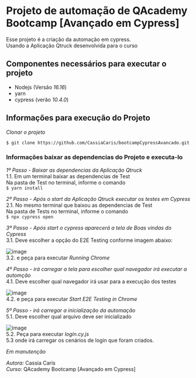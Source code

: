 # Projeto de automação de QAcademy Bootcamp [Avançado em Cypress]

Esse projeto é a criação da automação em cypress.<br/>
Usando a Aplicação Qtruck desenvolvida para o curso

## Componentes necessários para executar o projeto

- Nodejs (Versão *16.16*)
- yarn
- cypress (verão *10.4.0*)

## Informações para execução do Projeto

*Clonar o projeto*
```
$ git clone https://github.com/CassiaCaris/bootcampCypressAvancado.git
```

### Informações baixar as dependencias do Projeto e executa-lo

*_1º Passo - Baixar as dependencias da Aplicação Qtruck_* <br/>
  1.1. Em um terminal baixar as dependencias de Test <br/>
     Na pasta de Test no terminal, informe o comando <br/>
     ```
    $ yarn install
    ```    <br/>

*_2º Passo - Após o start da Aplicação Qtruck executar os testes em Cypress_* <br/>
  2.1. No mesmo terminal que baixou as dependencias de Test <br/>
     Na pasta de Tests no terminal, informe o comando <br/>
     ```
    $ npx cypress open
    ```  <br/>

*_3º Passo - Após start o cypress aparecerá a tela de Boas vindas do Cypress_* <br/>
  3.1. Deve escolher a opção do E2E Testing conforme imagem abaixo: <br/>

 ![image](https://user-images.githubusercontent.com/32333336/184724714-85d58d7a-9a17-461b-833d-f95c34f57e49.png)
<br/>
  3.2. e peça para executar *_Running Chrome_* <br/>

*_4º Passo - irá carregar a tela para escolher qual navegador irá executar a automção_* <br/>
  4.1. Deve escolher qual navegador irá usar para a execução dos testes <br/>

  ![image](https://user-images.githubusercontent.com/32333336/184724758-60bdeb40-a088-4376-a77f-1c331961a2a6.png)
<br/>
  4.2. e peça para executar *_Start E2E Testing in Chrome_*  <br/>

*_5º Passo - irá carregar a inicialização da automação_* <br/>
  5.1. Deve escolher qual arquivo deve ser inicializado <br/>

  ![image](https://user-images.githubusercontent.com/32333336/184724794-51903da2-b8c5-43e4-99ca-20986cb9af2e.png)
<br/>
  5.2. Peça para executar *_login.cy.js_* <br/>
  5.3  onde irá carregar os cenários de login que foram criados.  <br/>

*Em manutenção*

*Autora:* Cassia Caris <br/>
*Curso:* QAcademy Bootcamp [Avançado em Cypress]
